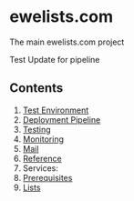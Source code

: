 # ewelists.com
The main ewelists.com project

Test Update for pipeline

## Contents

1. [Test Environment](documentation/testEnvironment.md)
1. [Deployment Pipeline](documentation/deploymentPipeline.md)
1. [Testing](documentation/testing.md)
1. [Monitoring](documentation/monitoring.md)
1. [Mail](documentation/mail.md)
1. [Reference](documentation/reference.md)
1. Services:
  1. [Prerequisites](documentation/servicesPrerequisites.md)
  1. [Lists](https://github.com/Alex-Burgess/ewelists.com-services/tree/master/Lists)
